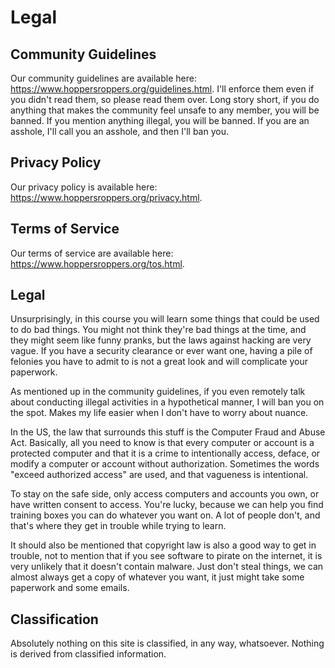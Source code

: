# Legal
## Community Guidelines
Our community guidelines are available here: <https://www.hoppersroppers.org/guidelines.html>. I'll enforce them even if you didn't read them, so please read them over. Long story short, if you do anything that makes the community feel unsafe to any member, you will be banned. If you mention anything illegal, you will be banned. If you are an asshole, I'll call you an asshole, and then I'll ban you.

## Privacy Policy
Our privacy policy is available here: <https://www.hoppersroppers.org/privacy.html>.

## Terms of Service
Our terms of service are available here: <https://www.hoppersroppers.org/tos.html>.

## Legal
Unsurprisingly, in this course you will learn some things that could be used to do bad things. You might not think they're bad things at the time, and they might seem like funny pranks, but the laws against hacking are very vague. If you have a security clearance or ever want one, having a pile of felonies you have to admit to is not a great look and will complicate your paperwork.

As mentioned up in the community guidelines, if you even remotely talk about conducting illegal activities in a hypothetical manner, I will ban you on the spot. Makes my life easier when I don't have to worry about nuance.

In the US, the law that surrounds this stuff is the Computer Fraud and Abuse Act. Basically, all you need to know is that every computer or account is a protected computer and that it is a crime to intentionally access, deface, or modify a computer or account without authorization. Sometimes the words "exceed authorized access" are used, and that vagueness is intentional.

To stay on the safe side, only access computers and accounts you own, or have written consent to access. You're lucky, because we can help you find training boxes you can do whatever you want on. A lot of people don't, and that's where they get in trouble while trying to learn.  

It should also be mentioned that copyright law is also a good way to get in trouble, not to mention that if you see software to pirate on the internet, it is very unlikely that it doesn't contain malware. Just don't steal things, we can almost always get a copy of whatever you want, it just might take some paperwork and some emails.

## Classification
Absolutely nothing on this site is classified, in any way, whatsoever. Nothing is derived from classified information.

